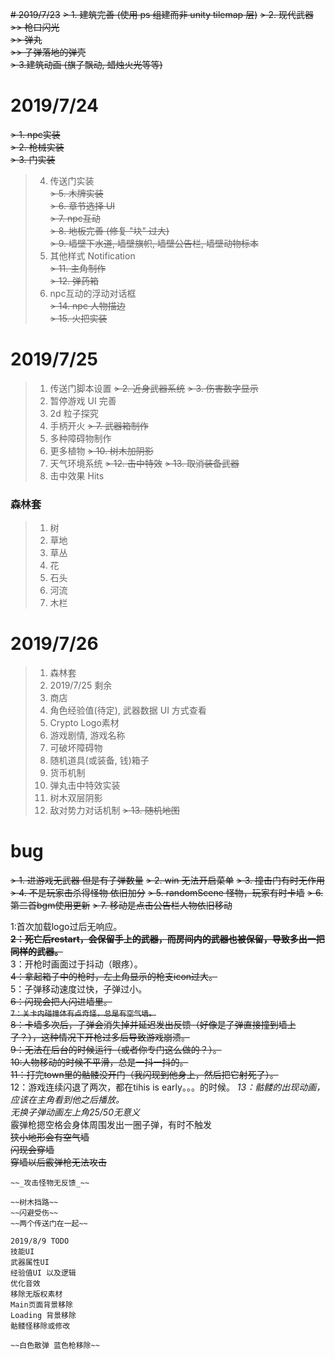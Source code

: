 ~~# 2019/7/23~~
~~> 1. 建筑完善 (使用 ps 组建而非 unity tilemap 层)~~
~~> 2. 现代武器~~
~~>> 枪口闪光~~  
~~>> 弹丸~~  
~~>> 子弹落地的弹壳~~  
~~> 3.建筑动画 (旗子飘动, 蜡烛火光等等)~~

# 2019/7/24
~~> 1. npc实装~~  
~~> 2. 枪械实装~~  
~~> 3. 门实装~~  
> 4. 传送门实装  
~~> 5. 木牌实装~~  
~~> 6. 章节选择 UI~~  
~~> 7. npc互动~~  
~~> 8. 地板完善 (修复 "块" 过大)~~  
~~> 9. 墙壁下水道, 墙壁旗帜, 墙壁公告栏, 墙壁动物标本~~  
> 10. 其他样式 Notification  
~~> 11. 主角制作~~  
~~> 12. 弹药箱~~  
> 13. npc互动的浮动对话框  
~~> 14. npc 人物描边~~  
~~> 15. 火把实装~~  

# 2019/7/25
> 1. 传送门脚本设置
~~> 2. 近身武器系统~~
~~> 3. 伤害数字显示~~
> 4. 暂停游戏 UI 完善
> 5. 2d 粒子探究
> 6. 手柄开火
~~> 7. 武器箱制作~~
> 8. 多种障碍物制作
> 9. 更多植物
~~> 10. 树木加阴影~~
> 11. 天气环境系统
~~> 12. 击中特效~~
~~> 13. 取消装备武器~~
> 14. 击中效果 Hits

### 森林套
> 1. 树
> 2. 草地
> 3. 草丛
> 4. 花
> 5. 石头
> 6. 河流
> 7. 木栏

# 2019/7/26
> 1. 森林套
> 2. 2019/7/25 剩余
> 3. 商店
> 4. 角色经验值(待定), 武器数据 UI 方式查看
> 5. Crypto Logo素材
> 6. 游戏剧情, 游戏名称
> 7. 可破坏障碍物
> 8. 随机道具(或装备, 钱)箱子
> 9. 货币机制
> 10. 弹丸击中特效实装
> 11. 树木双层阴影
> 12. 敌对势力对话机制
~~> 13. 随机地图~~

# bug
~~> 1. 进游戏无武器 但是有子弹数量~~
~~> 2. win 无法开启菜单~~
~~> 3. 撞击门有时无作用~~
~~> 4. 不是玩家击杀得怪物 依旧加分~~
~~> 5. randomScene 怪物，玩家有时卡墙~~
~~> 6. 第二首bgm使用更新~~
~~> 7. 移动是点击公告栏人物依旧移动~~

1:首次加载logo过后无响应。  
~~__2：死亡后restart，会保留手上的武器，而房间内的武器也被保留，导致多出一把同样的武器。__~~  
3：开枪时画面过于抖动（眼疼）。  
~~4：拿起箱子中的枪时，左上角显示的枪支icon过大。~~  
5：子弹移动速度过快，子弹过小。  
~~6：闪现会把人闪进墙里。~~  
~~`7：关卡内碰撞体有点奇怪，总是有空气墙。`~~    
~~8：卡墙多次后，子弹会消失掉并延迟发出反馈（好像是子弹直接撞到墙上了？），这种情况下开枪过多后导致游戏崩溃。~~  
~~9：无法在后台的时候运行（或者你专门这么做的？）。~~  
~~10:人物移动的时候不平滑，总是一抖一抖的。~~  
~~11：打完town里的骷髅没开门（我闪现到他身上，然后把它射死了）。~~  
12：游戏连续闪退了两次，都在tihis is early。。。的时候。
_13：骷髅的出现动画，应该在主角看到他之后播放。_  
_无换子弹动画左上角25/50无意义_  
霰弹枪摁空格会身体周围发出一圈子弹，有时不触发  
~~狭小地形会有空气墙~~  
~~闪现会穿墙~~  
~~穿墙以后霰弹枪无法攻击~~   
~~~~~~`无法退出游戏`~~~~~~  
~~_攻击怪物无反馈_~~  

~~树木挡路~~
~~闪避受伤~~
~~两个传送门在一起~~

2019/8/9 TODO
技能UI
武器属性UI
经验值UI 以及逻辑
优化音效
移除无版权素材
Main页面背景移除
Loading 背景移除
骷髅怪移除或修改

~~白色散弹 蓝色枪移除~~
